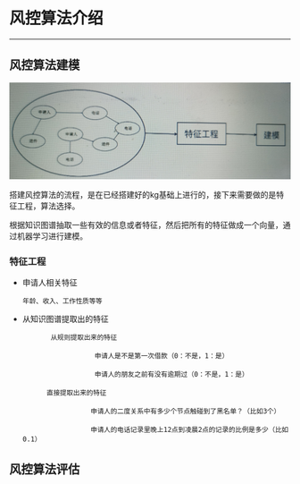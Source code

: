 # 风控算法介绍

---

## 风控算法建模

![](/assets/import.png)

搭建风控算法的流程，是在已经搭建好的kg基础上进行的，接下来需要做的是特征工程，算法选择。

根据知识图谱抽取一些有效的信息或者特征，然后把所有的特征做成一个向量，通过机器学习进行建模。

### 特征工程

* 申请人相关特征

      年龄、收入、工作性质等等

* 从知识图谱提取出的特征

             从规则提取出来的特征

                        申请人是不是第一次借款（0：不是，1：是）

                        申请人的朋友之前有没有逾期过（0：不是，1：是）

            直接提取出来的特征

                       申请人的二度关系中有多少个节点触碰到了黑名单？（比如3个）

                       申请人的电话记录里晚上12点到凌晨2点的记录的比例是多少（比如0.1）











## 风控算法评估



